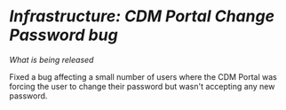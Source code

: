 # *Infrastructure: CDM Portal Change Password bug*

_What is being released_

Fixed a bug affecting a small number of users where the CDM Portal was forcing the user to change their password but wasn't accepting any new password.
